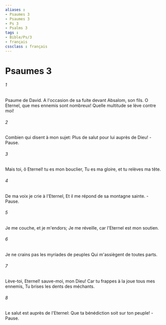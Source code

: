 ```yaml
---
aliases : 
- Psaumes 3
- Psaumes 3
- Ps 3
- Psalms 3
tags : 
- Bible/Ps/3
- français
cssclass : français
---
```


# Psaumes 3

###### 1
Psaume de David. A l'occasion de sa fuite devant Absalom, son fils. O Eternel, que mes ennemis sont nombreux! Quelle multitude se lève contre moi!
###### 2
Combien qui disent à mon sujet: Plus de salut pour lui auprès de Dieu! -Pause.
###### 3
Mais toi, ô Eternel! tu es mon bouclier, Tu es ma gloire, et tu relèves ma tête.
###### 4
De ma voix je crie à l'Eternel, Et il me répond de sa montagne sainte. -Pause.
###### 5
Je me couche, et je m'endors; Je me réveille, car l'Eternel est mon soutien.
###### 6
Je ne crains pas les myriades de peuples Qui m'assiègent de toutes parts.
###### 7
Lève-toi, Eternel! sauve-moi, mon Dieu! Car tu frappes à la joue tous mes ennemis, Tu brises les dents des méchants.
###### 8
Le salut est auprès de l'Eternel: Que ta bénédiction soit sur ton peuple! -Pause.
